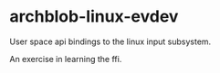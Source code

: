 archblob-linux-evdev
====================

User space api bindings to the linux input subsystem.

An exercise in learning the ffi.

